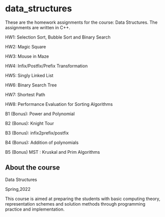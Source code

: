 # data_structures
These are the homework assignments for the course: Data Structures. The assignments are written in C++.

HW1: Selection Sort, Bubble Sort and Binary Search

HW2: Magic Square

HW3: Mouse in Maze

HW4: Infix/Postfix/Prefix Transformation

HW5: Singly Linked List

HW6: Binary Search Tree

HW7: Shortest Path

HW8: Performance Evaluation for Sorting Algorithms

B1 (Bonus): Power and Polynomial

B2 (Bonus): Knight Tour

B3 (Bonus): infix2prefix/postfix

B4 (Bonus): Addition of polynomials

B5 (Bonus) MST : Kruskal and Prim Algorithms




## About the course
Data Structures

Spring,2022

This course is aimed at preparing the students with basic computing theory, representation schemes and solution methods through programming practice and implementation.
